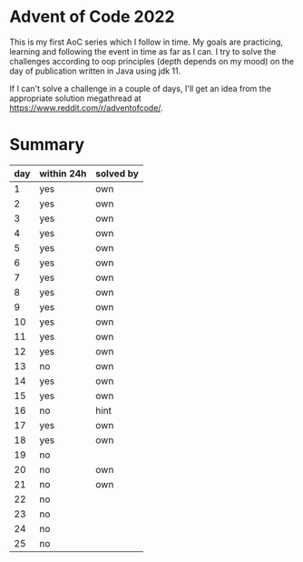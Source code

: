 # Advent of Code 2022

This is my first AoC series which I follow in time. My goals are practicing, learning and following the event in time as far as I can.
I try to solve the challenges according to oop principles (depth depends on my mood) on the day of publication written in Java using jdk 11.

If I can't solve a challenge in a couple of days, I'll get an idea from the appropriate solution megathread at https://www.reddit.com/r/adventofcode/.

# Summary

| day | within 24h | solved by |
|-----|------------|-----------|
| 1 | yes | own |
| 2 | yes | own |
| 3 | yes | own |
| 4 | yes | own |
| 5 | yes | own |
| 6 | yes | own |
| 7 | yes | own |
| 8 | yes | own |
| 9 | yes | own |
| 10 | yes | own |
| 11 | yes | own |
| 12 | yes | own |
| 13 | no | own |
| 14 | yes | own |
| 15 | yes | own |
| 16 | no | hint |
| 17 | yes | own |
| 18 | yes | own |
| 19 | no |  |
| 20 | no | own |
| 21 | no | own |
| 22 | no |  |
| 23 | no |  |
| 24 | no |  |
| 25 | no |  |
